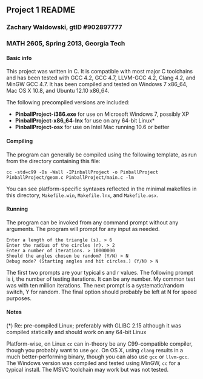 Project 1 README
----------------

### Zachary Waldowski, gtID #902897777
### MATH 2605, Spring 2013, Georgia Tech

#### Basic info

This project was written in C. It is compatible with most major C toolchains and has been tested with GCC 4.2, GCC 4.7, LLVM-GCC 4.2, Clang 4.2, and MinGW GCC 4.7. It has been compiled and tested on Windows 7 x86_64, Mac OS X 10.8, and Ubuntu 12.10 x86_64.

The following precompiled versions are included:

 * **PinballProject-i386.exe** for use on Microsoft Windows 7, possibly XP
 * **PinballProject-x86_64-lnx** for use on any 64-bit Linux*
 * **PinballProject-osx** for use on Intel Mac running 10.6 or better
 
#### Compiling
 
The program can generally be compiled using the following template, as run from the directory containing this file:

    cc -std=c99 -Os -Wall -IPinballProject -o PinballProject PinballProject/geom.c PinballProject/main.c -lm
    
You can see platform-specific syntaxes reflected in the minimal makefiles in this directory, `Makefile.win`, `Makefile.lnx`, and `Makefile.osx`.

#### Running

The program can be invoked from any command prompt without any arguments. The program will prompt for any input as needed.

    Enter a length of the triangle (s). > 6
    Enter the radius of the circles (r). > 2
    Enter a number of iterations. > 10000000
    Should the angles chosen be random? (Y/N) > N
    Debug mode? (Starting angles and hit circles.) (Y/N) > N
    
The first two prompts are your typical s and r values. The following prompt is i, the number of testing iterations. It can be any number. My common test was with ten million iterations. The next prompt is a systematic/random switch, Y for random. The final option should probably be left at N for speed purposes.

#### Notes
 
 (*) Re: pre-compiled Linux; preferably with GLIBC 2.15 although it was compiled statically and should work on any 64-bit Linux
 
 Platform-wise, on Linux `cc` can in-theory be any C99-compatible compiler, though you probably want to use `gcc`. On OS X, using `clang` results in a much better-performing binary, though you can also use `gcc` or `llvm-gcc`. The Windows version was compiled and tested using MinGW, `cc` for a typical install. The MSVC toolchain may work but was not tested. 